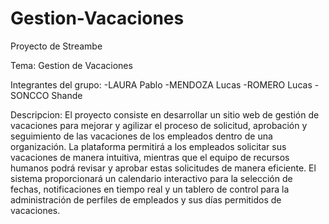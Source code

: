 # Gestion-Vacaciones

Proyecto de Streambe 

Tema: Gestion de Vacaciones

Integrantes del grupo:
  -LAURA Pablo
  -MENDOZA Lucas
  -ROMERO Lucas
  -SONCCO Shande

Descripcion: El proyecto consiste en desarrollar un sitio web de gestión de vacaciones para mejorar y agilizar el proceso de solicitud, aprobación y seguimiento de las vacaciones de los empleados dentro de una organización. La plataforma permitirá a los empleados solicitar sus vacaciones de manera intuitiva, mientras que el equipo de recursos humanos podrá revisar y aprobar estas solicitudes de manera eficiente. El sistema proporcionará un calendario interactivo para la selección de fechas, notificaciones en tiempo real y un tablero de control para la administración de perfiles de empleados y sus días permitidos de vacaciones.
